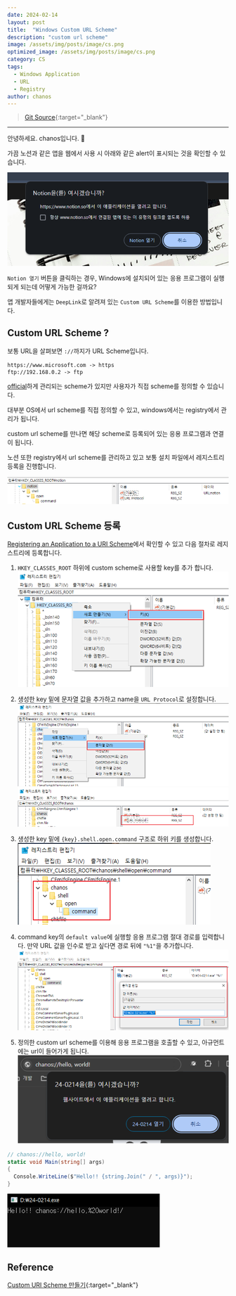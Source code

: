 ```yaml
---
date: 2024-02-14
layout: post
title:  "Windows Custom URL Scheme"
description: "custom url scheme"
image: /assets/img/posts/image/cs.png
optimized_image: /assets/img/posts/image/cs.png
category: CS
tags:
  - Windows Application
  - URL
  - Registry
author: chanos
---
```

> [Git Source](https://github.com/chanos-dev/blogcode/tree/master/24-0214){:target="_blank"}  

---

안녕하세요. chanos입니다. 🐯

가끔 노션과 같은 앱을 웹에서 사용 시 아래와 같은 alert이 표시되는 것을 확인할 수 있습니다.

![notion](/assets/img/posts/2024-02-14/notion.png)

`Notion 열기` 버튼을 클릭하는 경우, Windows에 설치되어 있는 응용 프로그램이 실행되게 되는데 어떻게 가능한 걸까요?

앱 개발자들에게는 `DeepLink`로 알려져 있는  `Custom URL Scheme`를 이용한 방법입니다.

## Custom URL Scheme ?

보통 URL을 살펴보면 `://`까지가 URL Scheme입니다.

```
https://www.microsoft.com -> https
ftp://192.168.0.2 -> ftp
```

[official](https://www.iana.org/assignments/uri-schemes/uri-schemes.xhtml)하게 관리되는 scheme가 있지만 사용자가 직접 scheme를 정의할 수 있습니다.

대부분 OS에서 url scheme를 직접 정의할 수 있고, windows에서는 registry에서 관리가 됩니다.

custom url scheme를 만나면 해당 scheme로 등록되어 있는 응용 프로그램과 연결이 됩니다.

노션 또한 registry에서 url scheme를 관리하고 있고 보통 설치 파일에서 레지스트리 등록을 진행합니다.

![notion-reg](/assets/img/posts/2024-02-14/notion-reg.png)

## Custom URL Scheme 등록

[Registering an Application to a URI Scheme](https://learn.microsoft.com/en-us/previous-versions/windows/internet-explorer/ie-developer/platform-apis/aa767914(v=vs.85)?redirectedfrom=MSDN)에서 확인할 수 있고 다음 절차로 레지스트리에 등록합니다.

1. `HKEY_CLASSES_ROOT` 하위에 custom scheme로 사용할 key를 추가 합니다.
  ![add-key](/assets/img/posts/2024-02-14/add-key.png)

2. 생성한 key 밑에 문자열 값을 추가하고 name을 `URL Protocol`로 설정합니다.
  ![add-str-value](/assets/img/posts/2024-02-14/add-str-value.png)
  ![add-str-value-2](/assets/img/posts/2024-02-14/add-str-value-2.png)

3. 생성한 key 밑에 `{key}.shell.open.command` 구조로 하위 키를 생성합니다.
  ![add-sub-key](/assets/img/posts/2024-02-14/add-sub-key.png)

4. command key의 `default value`에 실행할 응용 프로그램 절대 경로를 입력합니다. 만약 URL 값을 인수로 받고 싶다면 경로 뒤에 `"%1"`을 추가합니다.
  ![add-command](/assets/img/posts/2024-02-14/add-command.png)

5. 정의한 custom url scheme를 이용해 응용 프로그램을 호출할 수 있고, 아규먼트에는 url이 들어가게 됩니다.
  ![execute](/assets/img/posts/2024-02-14/execute.png)
```cs
// chanos://hello, world!
static void Main(string[] args)
{
  Console.WriteLine($"Hello!! {string.Join(" / ", args)}");
}
```
  ![cmd](/assets/img/posts/2024-02-14/cmd.png)

## Reference

[Custom URI Scheme 만들기](https://nsinc.tistory.com/77){:target="_blank"} 